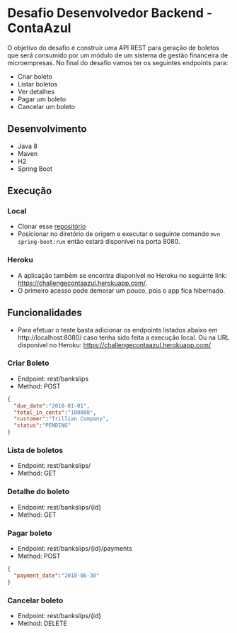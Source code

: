 # Desafio Desenvolvedor Backend - ContaAzul

O objetivo do desafio é construir uma API REST para geração de boletos que será consumido por um módulo de um sistema de gestão financeira de microempresas.
No final do desafio vamos ter os seguintes endpoints para:
- Criar boleto
- Listar boletos
- Ver detalhes
- Pagar um boleto
- Cancelar um boleto


## Desenvolvimento
- Java 8
- Maven
- H2
- Spring Boot

## Execução
### Local

- Clonar esse [repositório](https://github.com/andrefrco/challenge)
- Posicionar no diretório de origem e executar o seguinte comando `mvn spring-boot:run` então estará disponível na porta 8080.

### Heroku

- A aplicação também se encontra disponível no Heroku no seguinte link: https://challengecontaazul.herokuapp.com/.
- O primeiro acesso pode demorar um pouco, pois o app fica hibernado.

## Funcionalidades

- Para efetuar o teste basta adicionar os endpoints listados abaixo em http://localhost:8080/ caso tenha sido feita a execução local. Ou na URL disponível no Heroku: https://challengecontaazul.herokuapp.com/

### Criar Boleto

- Endpoint: rest/bankslips
- Method: POST

```json
{
  "due_date":"2018-01-01",
  "total_in_cents":"100000",
  "customer":"Trillian Company",
  "status":"PENDING"
}
```

### Lista de boletos

- Endpoint: rest/bankslips/
- Method: GET

### Detalhe do boleto

- Endpoint: rest/bankslips/{id}
- Method: GET

### Pagar boleto

- Endpoint: rest/bankslips/{id}/payments
- Method: POST

```json
{
  "payment_date":"2018-06-30"
}
```

### Cancelar boleto

- Endpoint: rest/bankslips/{id}
- Method: DELETE

